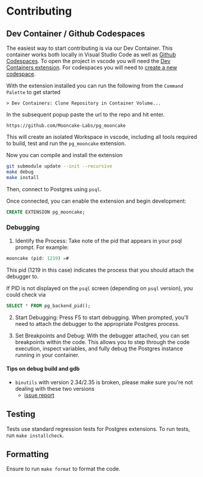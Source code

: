 # Contributing

## Dev Container / Github Codespaces
The easiest way to start contributing is via our Dev Container. This container works both locally in Visual Studio Code as well as [Github Codespaces](https://github.com/features/codespaces). To open the project in vscode you will need the [Dev Containers extension](https://marketplace.visualstudio.com/items?itemName=ms-vscode-remote.remote-containers). For codespaces you will need to [create a new codespace](https://codespace.new/Mooncake-Labs/pg_mooncake).

With the extension installed you can run the following from the `Command Palette` to get started
```
> Dev Containers: Clone Repository in Container Volume...
```

In the subsequent popup paste the url to the repo and hit enter.
```
https://github.com/Mooncake-Labs/pg_mooncake
```

This will create an isolated Workspace in vscode, including all tools required to build, test and run the `pg_mooncake` extension.

Now you can compile and install the extension
```bash
git submodule update --init --recursive
make debug
make install
```
Then, connect to Postgres using `psql`.

Once connected, you can enable the extension and begin development:
```sql
CREATE EXTENSION pg_mooncake;
```

### Debugging
1. Identify the Process: Take note of the pid that appears in your psql prompt. For example:
```sql
mooncake (pid: 1219) =#
```
This pid (1219 in this case) indicates the process that you should attach the debugger to.

If PID is not displayed on the `psql` screen (depending on `psql` version), you could check via
```sql
SELECT * FROM pg_backend_pid();
```

2. Start Debugging: Press F5 to start debugging. When prompted, you'll need to attach the debugger to the appropriate Postgres process.

3. Set Breakpoints and Debug: With the debugger attached, you can set breakpoints within the code. This allows you to step through the code execution, inspect variables, and fully debug the Postgres instance running in your container.

#### Tips on debug build and gdb
- `binutils` with version 2.34/2.35 is broken, please make sure you're not dealing with these two versions
  + [issue report](https://sourceware.org/bugzilla/show_bug.cgi?id=26548)

## Testing
Tests use standard regression tests for Postgres extensions. To run tests, run `make installcheck`.

## Formatting
Ensure to run `make format` to format the code.
